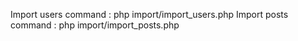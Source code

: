 Import users command : php import/import_users.php
Import posts command : php import/import_posts.php
